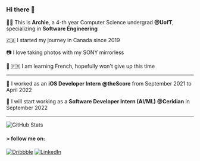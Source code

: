 ### Hi there 👋
👨‍💻 This is **Archie**, a 4-th year Computer Science undergrad **@UofT**, specializing in **Software Engineering**

🇨🇦 I started my journey in Canada since 2019

📷 I love taking photos with my SONY mirrorless

📖 🇫🇷 I am learning French, hopefully won't give up this time

---

🍎 I worked as an **iOS Developer Intern** **@theScore** from September 2021 to April 2022

🤖️ I will start working as a **Software Developer Intern (AI/ML)** **@Ceridian** in September 2022

---

![GitHub Stats](https://github-readme-stats.vercel.app/api?username=archie-lhd&bg_color=30,e96443,904e95&title_color=fff&text_color=fff&icon_color=fff&show_icons=true&hide=issues,contribs&count_private=true)

#### > follow me on:
[![Dribbble](https://img.shields.io/badge/LinkedIn-0077B5?style=for-the-badge&logo=linkedin&logoColor=white)](https://dribbble.com/ArchieLiu)
[![LinkedIn](https://img.shields.io/badge/Dribbble-EA4C89?style=for-the-badge&logo=dribbble&logoColor=white)](https://linkedin.com/in/houde-liu)
